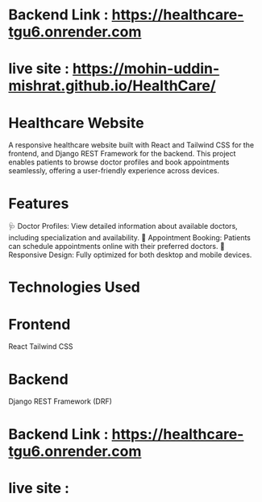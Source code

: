 # Backend Link : https://healthcare-tgu6.onrender.com
# live site : https://mohin-uddin-mishrat.github.io/HealthCare/

# Healthcare Website
A responsive healthcare website built with React and Tailwind CSS for the frontend, and Django REST Framework for the backend. This project enables patients to browse doctor profiles and book appointments seamlessly, offering a user-friendly experience across devices.

# Features
🩺 Doctor Profiles: View detailed information about available doctors, including specialization and availability.
📅 Appointment Booking: Patients can schedule appointments online with their preferred doctors.
📱 Responsive Design: Fully optimized for both desktop and mobile devices.
# Technologies Used
# Frontend
  React
  Tailwind CSS
# Backend
  Django REST Framework (DRF)
# Backend Link : https://healthcare-tgu6.onrender.com
# live site : 
